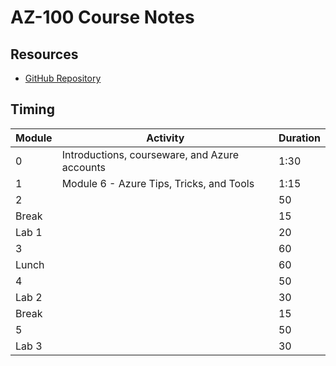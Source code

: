 # AZ-100 Course Notes

## Resources

* [GitHub Repository](https://github.com/MicrosoftLearning/AZ-100-MicrosoftAzureInfrastructureDeployment)

## Timing

|Module|Activity|Duration|
|-|-|-|
|0|Introductions, courseware, and Azure accounts|1:30|
|1|Module 6 - Azure Tips, Tricks, and Tools|1:15|
|2||50|
|Break||15|
|Lab 1||20|
|3||60|
|Lunch||60|
|4||50|
|Lab 2||30|
|Break||15|
|5||50|
|Lab 3||30|

